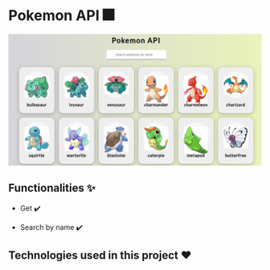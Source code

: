 # Pokemon API 🎆
![index](https://github.com/Daniels-not/Pokedex-React/blob/main/pokemon-api-preview.png)

## Functionalities ✨

- Get ✔️

- Search by name ✔️

## Technologies used in this project ❤️




